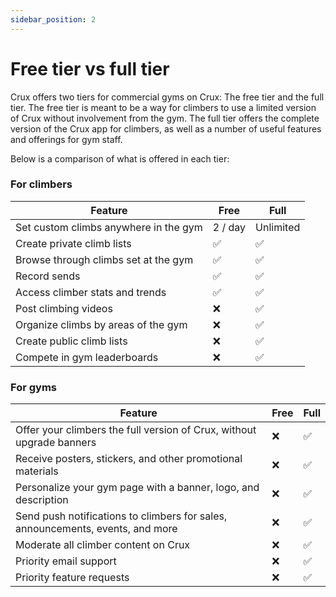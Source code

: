 ```yaml
---
sidebar_position: 2
---
```


# Free tier vs full tier

Crux offers two tiers for commercial gyms on Crux: The free tier and the full tier. The free tier is meant to be a way for climbers to use a limited version of Crux without involvement from the gym. The full tier offers the complete version of the Crux app for climbers, as well as a number of useful features and offerings for gym staff.

Below is a comparison of what is offered in each tier:

### For climbers

| Feature | Free | Full |
| --- | --- | --- |
| Set custom climbs anywhere in the gym | 2 / day | Unlimited |
| Create private climb lists | ✅ | ✅ |
| Browse through climbs set at the gym | ✅ | ✅ |
| Record sends | ✅ | ✅ |
| Access climber stats and trends | ✅ | ✅ |
| Post climbing videos | ❌ | ✅ |
| Organize climbs by areas of the gym | ❌ | ✅ |
| Create public climb lists | ❌ | ✅ |
| Compete in gym leaderboards | ❌ | ✅ |



### For gyms

| Feature | Free | Full |
| --- | --- | --- |
| Offer your climbers the full version of Crux, without upgrade banners | ❌ | ✅ |
| Receive posters, stickers, and other promotional materials | ❌ | ✅ |
| Personalize your gym page with a banner, logo, and description | ❌ | ✅ |
| Send push notifications to climbers for sales, announcements, events, and more | ❌ | ✅ |
| Moderate all climber content on Crux | ❌ | ✅ |
| Priority email support | ❌ | ✅ |
| Priority feature requests | ❌ | ✅ |

